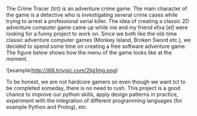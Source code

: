 The Crime Tracer (tct) is an adventure crime game. The main character of the game is a detective who is investigating several 
crime cases while trying to arrest a professional serial killer. The idea of creating a classic 2D adventure  computer game 
came up while me and my friend efxa [el]  were looking for a funny project to work on. Since we both like the old-time 
classic adventure computer games (Monkey Island, Broken Sword etc.), we decided to spend some time on creating a free 
software adventure game. The figure below shows how the menu of the game looks like at the moment.

![example(http://i66.tinypic.com/2lig1mg.png)

To be honest, we are not hardcore gamers so even though we want tct to be completed someday, there is no need to rush. 
This project is a good chance to improve our python skills, apply design patterns in practice, experiment with the 
integration of different programming languages (for example Python and Prolog), etc.

